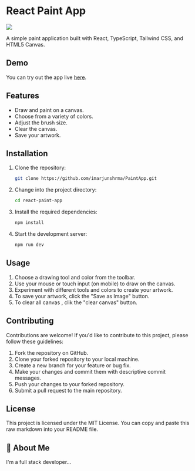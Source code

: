 # React Paint App

<a href="https://ms-paint-app.vercel.app/"><img src="https://i.imgur.com/rHwmjN7.png"></a>

A simple paint application built with React, TypeScript, Tailwind CSS, and HTML5 Canvas.

## Demo

You can try out the app live [here](https://ms-paint-app.vercel.app/).

## Features

- Draw and paint on a canvas.
- Choose from a variety of colors.
- Adjust the brush size.
- Clear the canvas.
- Save your artwork.

## Installation

1. Clone the repository:

   ```bash
   git clone https://github.com/imarjunshrma/PaintApp.git
   ```
   
2. Change into the project directory:
    ```bash
   cd react-paint-app
    ```
    
3. Install the required dependencies:
   ```bash
   npm install
    ```

4. Start the development server:
    ```bash
    npm run dev
    ```

## Usage

1. Choose a drawing tool and color from the toolbar.
2. Use your mouse or touch input (on mobile) to draw on the canvas.
3. Experiment with different tools and colors to create your artwork.
4. To save your artwork, click the "Save as Image" button.
6. To clear all canvas , clik the "clear canvas" button.


## Contributing

Contributions are welcome! If you'd like to contribute to this project, please follow these guidelines:
1. Fork the repository on GitHub.
2. Clone your forked repository to your local machine.
3. Create a new branch for your feature or bug fix.
4. Make your changes and commit them with descriptive commit messages.
5. Push your changes to your forked repository.
6. Submit a pull request to the main repository.

## License

This project is licensed under the MIT License.
You can copy and paste this raw markdown into your README file.

## 🚀 About Me
I'm a full stack developer...





